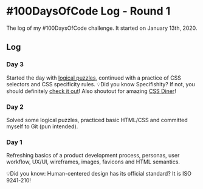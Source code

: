 # \#100DaysOfCode Log - Round 1

The log of my #100DaysOfCode challenge. It started on January 13th, 2020.

## Log

### Day 3
Started the day with [logical puzzles](https://brilliant.org/daily-problems/), continued with a practice of CSS selectors and CSS specificity rules.
💡Did you know Specifishity? If not, you should definitely [check it out](https://specifishity.com/)! Also shoutout for amazing [CSS Diner](https://flukeout.github.io/)!


### Day 2
Solved some logical puzzles, practiced basic HTML/CSS and committed myself to Git (pun intended).

### Day 1
Refreshing basics of a product development process, personas, user workflow, UX/UI, wireframes, images, favicons and HTML semantics.

💡Did you know: Human-centered design has its official standard? It is ISO 9241-210! 

